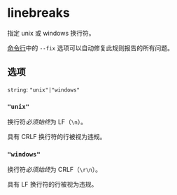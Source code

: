 # linebreaks

指定 unix 或 windows 换行符。

[命令行](../../../docs/user-guide/cli.md#自动修复错误)中的 `--fix` 选项可以自动修复此规则报告的所有问题。

## 选项

`string`: `"unix"|"windows"`

### `"unix"`

换行符*必须始终*为 LF（`\n`）。

具有 CRLF 换行符的行被视为违规。

### `"windows"`

换行符*必须始终*为 CRLF（`\r\n`）。

具有 LF 换行符的行被视为违规。
